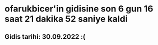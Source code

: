 # ofarukbicer'in gidisine son 6 gun 16 saat 21 dakika 52 saniye kaldi

## Gidis tarihi: 30.09.2022 :(